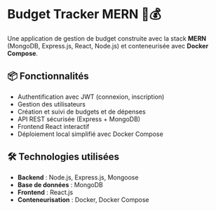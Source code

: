 # Budget Tracker MERN 🧾💰

Une application de gestion de budget construite avec la stack **MERN** (MongoDB, Express.js, React, Node.js) et conteneurisée avec **Docker Compose**.

## 📦 Fonctionnalités

- Authentification avec JWT (connexion, inscription)
- Gestion des utilisateurs
- Création et suivi de budgets et de dépenses
- API REST sécurisée (Express + MongoDB)
- Frontend React interactif
- Déploiement local simplifié avec Docker Compose

## 🛠️ Technologies utilisées

- **Backend** : Node.js, Express.js, Mongoose
- **Base de données** : MongoDB
- **Frontend** : React.js
- **Conteneurisation** : Docker, Docker Compose